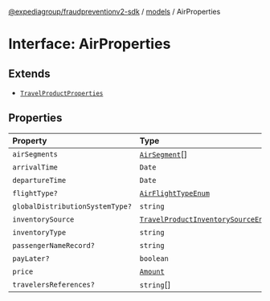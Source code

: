 [@expediagroup/fraudpreventionv2-sdk](../../index.md) / [models](../index.md) / AirProperties

# Interface: AirProperties

## Extends

- [`TravelProductProperties`](TravelProductProperties.md)

## Properties

| Property | Type | Inherited from |
| :------ | :------ | :------ |
| `airSegments` | [`AirSegment`](../classes/AirSegment.md)[] | - |
| `arrivalTime` | `Date` | - |
| `departureTime` | `Date` | - |
| `flightType?` | [`AirFlightTypeEnum`](../type-aliases/AirFlightTypeEnum.md) | - |
| `globalDistributionSystemType?` | `string` | - |
| `inventorySource` | [`TravelProductInventorySourceEnum`](../type-aliases/TravelProductInventorySourceEnum.md) | [`TravelProductProperties`](TravelProductProperties.md).`inventorySource` |
| `inventoryType` | `string` | [`TravelProductProperties`](TravelProductProperties.md).`inventoryType` |
| `passengerNameRecord?` | `string` | - |
| `payLater?` | `boolean` | [`TravelProductProperties`](TravelProductProperties.md).`payLater` |
| `price` | [`Amount`](../classes/Amount.md) | [`TravelProductProperties`](TravelProductProperties.md).`price` |
| `travelersReferences?` | `string`[] | [`TravelProductProperties`](TravelProductProperties.md).`travelersReferences` |
